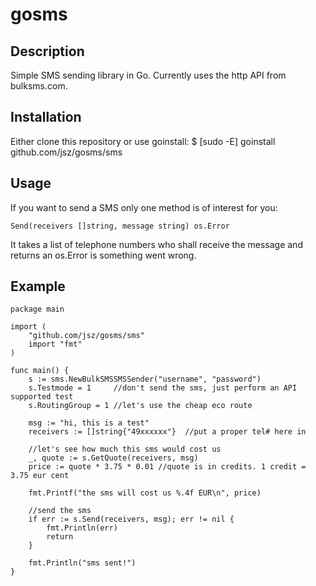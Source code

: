 # gosms

## Description

Simple SMS sending library in Go. Currently uses the http API from bulksms.com.

## Installation

Either clone this repository or use goinstall:
	$ [sudo -E] goinstall github.com/jsz/gosms/sms

## Usage

If you want to send a SMS only one method is of interest for you:

	Send(receivers []string, message string) os.Error

It takes a list of telephone numbers who shall receive the message and returns an os.Error is something went wrong.

## Example
	package main

	import (
		"github.com/jsz/gosms/sms"
		import "fmt"
	)

	func main() {
		s := sms.NewBulkSMSSMSSender("username", "password")
		s.Testmode = 1     //don't send the sms, just perform an API supported test
		s.RoutingGroup = 1 //let's use the cheap eco route

		msg := "hi, this is a test"
		receivers := []string{"49xxxxxx"}  //put a proper tel# here in

		//let's see how much this sms would cost us
		_, quote := s.GetQuote(receivers, msg)
		price := quote * 3.75 * 0.01 //quote is in credits. 1 credit = 3.75 eur cent

		fmt.Printf("the sms will cost us %.4f EUR\n", price)

		//send the sms
		if err := s.Send(receivers, msg); err != nil {
			fmt.Println(err)
			return
		}

		fmt.Println("sms sent!")
	}
